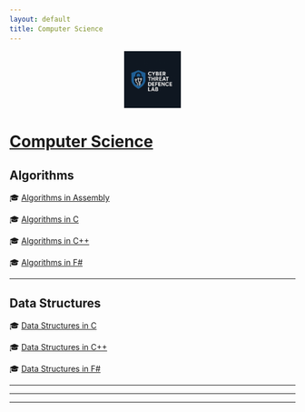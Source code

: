 ```yaml
---
layout: default
title: Computer Science
---
```


<p align="center"><a href="https://cyberthreatdefence.com/">
  <img width="20%" src="./assets/ctdl.jpeg" alt="Cyber Threat Defence Lab">
</a></p>

# [Computer Science](https://en.wikipedia.org/wiki/Computer_science)


## Algorithms
🎓 [Algorithms in Assembly](https://github.com/cybersecurity-dev/algorithms-in-assembly)

🎓 [Algorithms in C](https://github.com/cybersecurity-dev/algorithms-in-c)

🎓 [Algorithms in C++](https://github.com/cybersecurity-dev/algorithms-in-cpp)

🎓 [Algorithms in F#](https://github.com/cybersecurity-dev/algorithms-in-fsharp)

---

## Data Structures 
🎓 [Data Structures in C](https://github.com/cybersecurity-dev/data-structures-in-c)

🎓 [Data Structures in C++](https://github.com/cybersecurity-dev/data-structures-in-cpp)

🎓 [Data Structures in F#](https://github.com/cybersecurity-dev/data-structures-in-fsharp)


---
---
---
